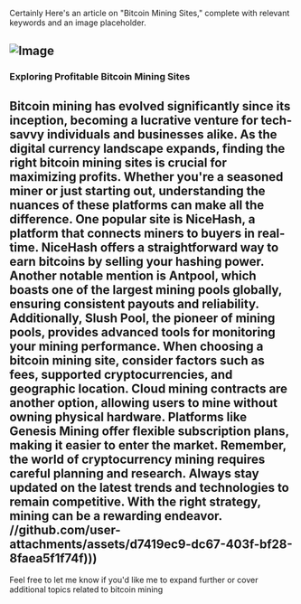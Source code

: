 Certainly Here's an article on "Bitcoin Mining Sites," complete with relevant keywords and an image placeholder.

![Image](https://github.com/user-attachments/assets/d7419ec9-dc67-403f-bf28-8faea5f1f74f)
---
### Exploring Profitable Bitcoin Mining Sites
Bitcoin mining has evolved significantly since its inception, becoming a lucrative venture for tech-savvy individuals and businesses alike. As the digital currency landscape expands, finding the right **bitcoin mining sites** is crucial for maximizing profits. Whether you're a seasoned miner or just starting out, understanding the nuances of these platforms can make all the difference.
One popular site is **NiceHash**, a platform that connects miners to buyers in real-time. NiceHash offers a straightforward way to earn bitcoins by selling your hashing power. Another notable mention is **Antpool**, which boasts one of the largest mining pools globally, ensuring consistent payouts and reliability. Additionally, **Slush Pool**, the pioneer of mining pools, provides advanced tools for monitoring your mining performance.
When choosing a **bitcoin mining site**, consider factors such as fees, supported cryptocurrencies, and geographic location. **Cloud mining contracts** are another option, allowing users to mine without owning physical hardware. Platforms like **Genesis Mining** offer flexible subscription plans, making it easier to enter the market.
Remember, the world of **cryptocurrency mining** requires careful planning and research. Always stay updated on the latest trends and technologies to remain competitive. With the right strategy, mining can be a rewarding endeavor.
 //github.com/user-attachments/assets/d7419ec9-dc67-403f-bf28-8faea5f1f74f)))
---
Feel free to let me know if you'd like me to expand further or cover additional topics related to bitcoin mining
